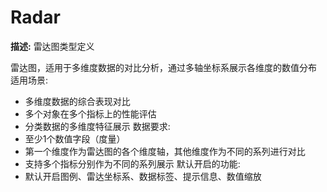 # Radar

**描述:**
雷达图类型定义
  
  雷达图，适用于多维度数据的对比分析，通过多轴坐标系展示各维度的数值分布
  适用场景:
  - 多维度数据的综合表现对比
  - 多个对象在多个指标上的性能评估
  - 分类数据的多维度特征展示
  数据要求:
  - 至少1个数值字段（度量）
  - 第一个维度作为雷达图的各个维度轴，其他维度作为不同的系列进行对比
  - 支持多个指标分别作为不同的系列展示
  默认开启的功能:
  - 默认开启图例、雷达坐标系、数据标签、提示信息、数值缩放

